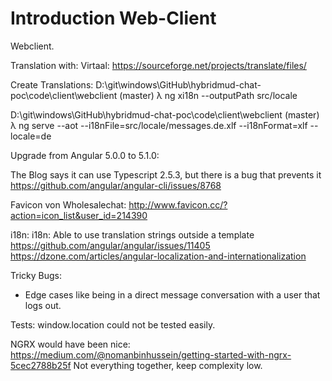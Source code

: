 # Introduction Web-Client

Webclient.

Translation with: Virtaal:  https://sourceforge.net/projects/translate/files/

Create Translations:
D:\git\windows\GitHub\hybridmud-chat-poc\code\client\webclient (master)
λ ng xi18n --outputPath src/locale

D:\git\windows\GitHub\hybridmud-chat-poc\code\client\webclient (master)
λ ng serve --aot --i18nFile=src/locale/messages.de.xlf --i18nFormat=xlf --locale=de


Upgrade from Angular 5.0.0 to 5.1.0:

The Blog says it can use Typescript 2.5.3, but there is a bug that prevents it https://github.com/angular/angular-cli/issues/8768

Favicon von Wholesalechat: http://www.favicon.cc/?action=icon_list&user_id=214390

i18n: i18n: Able to use translation strings outside a template
https://github.com/angular/angular/issues/11405
https://dzone.com/articles/angular-localization-and-internationalization

Tricky Bugs:
- Edge cases like being in a direct message conversation with a user that logs out.

Tests: window.location could not be tested easily.

NGRX would have been nice: https://medium.com/@nomanbinhussein/getting-started-with-ngrx-5cec2788b25f
Not everything together, keep complexity low.